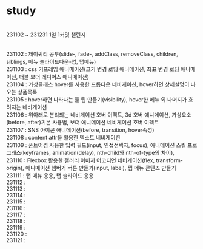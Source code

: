 # study
<br>
231102 ~ 231231 1일 1커밋 챌린지
<br>
<br>

231102 : 제이쿼리 공부(slide-, fade-, addClass, removeClass, children, siblings, 메뉴 슬라이드다운-업, 탭메뉴) <br>
231103 : css 키프레임 애니메이션(크기 변경 로딩 애니메이션, 좌표 변경 로딩 애니메이션, 더블 보더 레디어스 애니메이션) <br>
231104 : 가상클래스 hover를 사용한 드롭다운 네비게이션, hover하면 상세설명이 나오는 상품목록 <br>
231105 : hover하면 나타나는 툴 팁 만들기(visibility), hover한 메뉴 외 나머지가 흐려지는 네비게이션 <br>
231106 : 위아래로 분리되는 네비게이션 호버 이펙트, 3d 호버 애니메이션, 가상요소(before, after)기본 사용법, 보더 애니메이션 네비게이션 호버 이펙트 <br>
231107 : SNS 아이콘 애니메이션(before, transition, hover속성)<br>
231108 : content attr을 활용한 텍스트 네비게이션 <br>
231109 : 폰트어썸 사용한 입력 필드(input, 인접선택자, focus), 애니메이션 스킬 프로그래스(keyframes, animation(delay), nth-child와 nth-of-type의 차이),  <br>
231110 : Flexbox 활용한 갤러리 이미지 어코디언 네비게이션(flex, transform-origin), 애니메이션 햄버거 버튼 만들기(input, label), 탭 메뉴 콘텐츠 만들기 <br>
231111 : 탭 메뉴 응용, 탭 슬라이드 응용<br>
231112 : <br>
231113 : <br>
231114 : <br>
231115 : <br>
231116 : <br>
231117 : <br>
231118 : <br>
231119 : <br>
231120 : <br>
231121 : <br>
